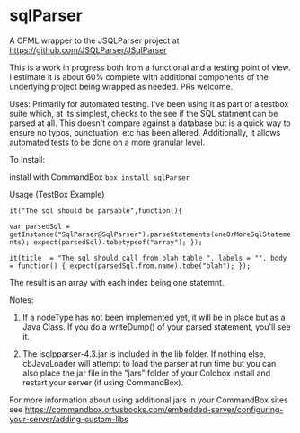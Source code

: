 # sqlParser
A CFML wrapper to the JSQLParser project at https://github.com/JSQLParser/JSqlParser

This is a work in progress both from a functional and a testing
point of view. I estimate it is about 60% complete with additional
components of the underlying project being wrapped as needed. PRs welcome.

Uses: Primarily for automated testing. I've been using it as part of a testbox suite which, at its simplest, 
checks to the see if the SQL statment can be parsed at all. This doesn't compare against a database but is a quick way to 
ensure no typos, punctuation, etc has been altered. Additionally, it allows automated tests to be done on a more granular level.

To Install:

install with CommandBox `box install sqlParser`


Usage (TestBox Example)

`it("The sql should be parsable",function(){`

`var parsedSql = getInstance("SqlParser@SqlParser").parseStatements(oneOrMoreSqlStatements);
    expect(parsedSql).tobetypeof("array");
});`


`it(title  = "The sql should call from blah table ", labels = "", body   = function() {
expect(parsedSql.from.name).tobe("blah");
});`


The result is an array with each index being one statemnt. 

Notes: 
1. If a nodeType has not been implemented yet, it will be in place but as a Java Class. If you do a writeDump() of your parsed statement, you'll see it.
   
2. The jsqlpparser-4.3.jar is included in the lib folder. If nothing else, cbJavaLoader will attempt to load the parser at run time but you can also place the jar file in the "jars" folder of your Coldbox install and restart your server (if using CommandBox).

For more information about using additional jars in your CommandBox sites see https://commandbox.ortusbooks.com/embedded-server/configuring-your-server/adding-custom-libs
   


